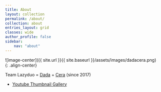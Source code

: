 ```yaml
---
title: About
layout: collection
permalink: /about/
collection: about
entries_layout: grid
classes: wide
author_profile: false
sidebar:
    nav: "about"
---
```


![image-center]({{ site.url }}{{ site.baseurl }}/assets/images/dadacera.png){: .align-center}

Team Lazyduo = [Dada](https://lazyduo.github.io/about/portfolio_dada/) + [Cera](https://lazyduo.github.io/about/portfolio_cera/) (since 2017)

- [Youtube Thumbnail Gallery](https://lazyduo.github.io/thumbnail-gallery/)

<!-- ---
title: "About"
permalink: /about/
date: 2021-04-07 23:16:00 -0400
author: Cera
---

Hi, This is test for new author, "Cera" -->
